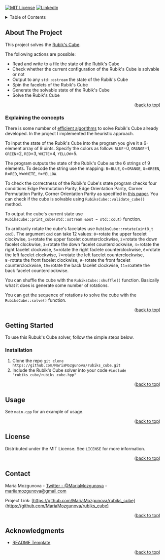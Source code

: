 <div id="top"></div>



<!-- PROJECT SHIELDS -->
[![MIT License][license-shield]][license-url]
[![LinkedIn][linkedin-shield]][linkedin-url]



<!-- TABLE OF CONTENTS -->
<details>
  <summary>Table of Contents</summary>
  <ol>
    <li>
      <a href="#about-the-project">About The Project</a>
      <ul>
        <li><a href="#explaining-the-concepts">Explaining the concepts</a></li>
      </ul>
    </li>
    <li>
      <a href="#getting-started">Getting Started</a>
      <ul>
        <li><a href="#installation">Installation</a></li>
      </ul>
    </li>
    <li><a href="#usage">Usage</a></li>
    <li><a href="#license">License</a></li>
    <li><a href="#contact">Contact</a></li>
    <li><a href="#acknowledgments">Acknowledgments</a></li>
  </ol>
</details>



<!-- ABOUT THE PROJECT -->
## About The Project

This project solves the [Rubik's Cube](https://en.wikipedia.org/wiki/Rubik%27s_Cube).

The following actions are possible:

- Read and write to a file the state of the Rubik's Cube
- Check whether the current configuration of the Rubik's Cube is solvable or not
- Output to any `std::ostream` the state of the Rubik's Cube
- Spin the facelets of the Rubik's Cube
- Generate the solvable state of the Rubik's Cube
- Solve the Rubik's Cube

<p align="right">(<a href="#top">back to top</a>)</p>



### Explaining the concepts

There is some number of [efficient algorithms](https://en.wikipedia.org/wiki/Optimal_solutions_for_Rubik%27s_Cube) to solve Rubik's Cube already developed. In the project I implemented the heuristic approach.

To input the state of the Rubik's Cube into the program you give it a 6-element array of 9 uints. Specify the colors as follow: `BLUE`=0, `ORANGE`=1, `GREEN`=2, `RED`=3, `WHITE`=4, `YELLOW`=5.

The program outputs the state of the Rubik's Cube as the 6 strings of 9 elements. To decode the string use the mapping: `B`=`BLUE`, `O`=`ORANGE`, `G`=`GREEN`, `R`=`RED`, `W`=`WHITE`, `Y`=`YELLOW`.

To check the correctness of the Rubik's Cube's state program checks four conditions Edge Permutation Parity, Edge Orientation Parity, Corner Permutation Parity, Corner Orientation Parity as specified in [this paper](http://www.math.rwth-aachen.de/~Martin.Schoenert/Cube-Lovers/David_Vanderschel__Orbit_Classification.html). You can check if the cube is solvable using `RubiksCube::validate_cube()` method.

To output the cube's current state use `RubiksCube::print_cube(std::ostream &out = std::cout)` function.

To arbitrarily rotate the cube's facelates use `RubiksCube::rotate(uint8_t cmd)`. The argument `cmd` can take 12 values: 
`0`=rotate the upper facelet clockwise, 
`1`=rotate the upper facelet counterclockwise, 
`2`=rotate the down facelet clockwise, 
`3`=rotate the down facelet counterclockwise, 
`4`=rotate the right facelet clockwise, 
`5`=rotate the right faclete counterclockwise, 
`6`=rotate the left facelet clockwise, 
`7`=rotate the left facelet counterclockwise, 
`8`=rotate the front facelet clockwise, 
`9`=rotate the front facelet counterclockwise, 
`10`=rotate the back facelet clockwise, 
`11`=roatete the back facelet counterclockwise.

You can shuffle the cube with the `RubiksCube::shuffle()` function. Basically what it does is generate some number of rotations.

You can get the sequence of rotations to solve the cube with the `RubiksCube::solve()` function. 

<p align="right">(<a href="#top">back to top</a>)</p>



<!-- GETTING STARTED -->
## Getting Started

To use this Rubuk's Cube solver, follow the simple steps below.

### Installation

1. Clone the repo `git clone https://github.com/MariaMozgunova/rubiks_cube.git`
2. Include the Rubik's Cube solver into your code `#include "rubiks_cube/rubiks_cube.hpp"`

<p align="right">(<a href="#top">back to top</a>)</p>



<!-- USAGE EXAMPLES -->
## Usage

See `main.cpp` for an example of usage.

<p align="right">(<a href="#top">back to top</a>)</p>



<!-- LICENSE -->
## License

Distributed under the MIT License. See `LICENSE` for more information.

<p align="right">(<a href="#top">back to top</a>)</p>



<!-- CONTACT -->
## Contact

Maria Mozgunova - [Twitter - @MariaMozgunova](https://twitter.com/MariaMozgunova) - mariiamozgunova@gmail.com

Project Link: [https://github.com/MariaMozgunova/rubiks_cube](https://github.com/MariaMozgunova/rubiks_cube)

<p align="right">(<a href="#top">back to top</a>)</p>



<!-- ACKNOWLEDGMENTS -->
## Acknowledgments

* [README Template](https://github.com/othneildrew/Best-README-Template)

<p align="right">(<a href="#top">back to top</a>)</p>



<!-- MARKDOWN LINKS & IMAGES -->
<!-- https://www.markdownguide.org/basic-syntax/#reference-style-links -->
[license-shield]: https://img.shields.io/github/license/othneildrew/Best-README-Template.svg?style=for-the-badge
[license-url]: https://github.com/MariaMozgunova/rubiks_cube/blob/master/LICENSE
[linkedin-shield]: https://img.shields.io/badge/-LinkedIn-black.svg?style=for-the-badge&logo=linkedin&colorB=555
[linkedin-url]: https://www.linkedin.com/in/mariamozgunova/
